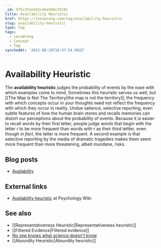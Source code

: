 ```yaml
---
_id: 5f5c37ee1b5cdee568cfb19c
title: Availability Heuristic
href: https://lesswrong.com/tag/availability-heuristic
slug: availability-heuristic
type: tag
tags:
  - LessWrong
  - Concept
  - Tag
synchedAt: '2022-08-29T10:47:54.992Z'
---
```

# Availability Heuristic

The **availability heuristic** judges the probability of events by the ease with which examples come to mind. Sometimes this heuristic serves us well, but [[The Map Is Not The Territory|the map is not the territory]]; the frequency with which concepts occur in your thoughts need not reflect the frequency with which they occur in reality. Undue salience, selective reporting, even subtle features of how the human brain stores and recalls memories can distort our perceptions about the probability of events. Because it is easier to recall words by their first letter, people judge words that begin with the letter *r* to be more frequent than words with *r* as their third lettter, even though *in fact*, the latter is more frequent. A second example is that selective reporting by the media of dramatic tragedies makes them seem more frequent than more threatening, albeit mundane, risks.

## Blog posts

- [Availability](http://lesswrong.com/lw/j5/availability/)

## External links

- [Availability heuristic](http://psychology.wikia.com/wiki/Availability_heuristic) at Psychology Wiki

## See also

- [[Representativeness Heuristic|Representativeness heuristic]]
- [[Filtered Evidence|Filtered evidence]]
- [No one knows what science doesn't know](https://wiki.lesswrong.com/wiki/No_one_knows_what_science_doesn't_know)
- [[Absurdity Heuristic|Absurdity heuristic]]